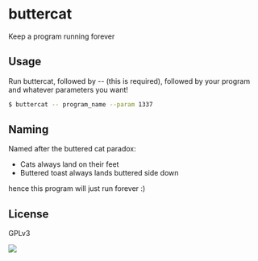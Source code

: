 # buttercat

Keep a program running forever

## Usage

Run buttercat, followed by -- (this is required), followed by your program and whatever parameters you want!

```bash
$ buttercat -- program_name --param 1337
````

## Naming

Named after the buttered cat paradox:

- Cats always land on their feet
- Buttered toast always lands buttered side down

hence this program will just run forever :)

## License

GPLv3

![](https://www.gnu.org/graphics/gplv3-127x51.png)
